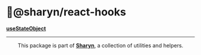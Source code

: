 # 🌹@sharyn/react-hooks

[**useStateObject**](https://github.com/sharynjs/sharyn/tree/master/packages/react-hooks.usestateobject)

<hr />

<p align="center">
  This package is part of <a href="https://github.com/sharynjs/sharyn"><b>Sharyn</b></a>, a collection of utilities and helpers.
</p>

